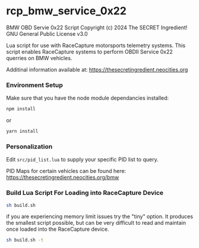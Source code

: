 # rcp_bmw_service_0x22
BMW OBD Servie 0x22 Script
Copyright (c) 2024 The SECRET Ingredient!
GNU General Public License v3.0

Lua script for use with RaceCapture motorsports telemetry systems. This script enables RaceCapture systems to perform OBDII Service 0x22 querries on BMW vehicles.

Additinal information available at: https://thesecretingredient.neocities.org

### Environment Setup

Make sure that you have the node module dependancies installed:

```sh
npm install
```

or

```sh
yarn install
```


### Personalization

Edit `src/pid_list.lua` to supply your specific PID list to query.

PID Maps for certain vehicles can be found here: https://thesecretingredient.neocities.org/bmw

### Build Lua Script For Loading into RaceCapture Device

```sh
sh build.sh
```

if you are experiencing memory limit issues try the "tiny" option. It produces the smallest script possible, but can be very difficult to read and maintain once loaded into the RaceCapture device.

```sh
sh build.sh -t
```
